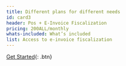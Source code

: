 ```yaml
---
title: Different plans for different needs
id: card3
header: Pos + E-Invoice Fiscalization
pricing: 200ALL/monthly
whats-included: What’s included
list: Access to e-invoice fiscalization
---
```

[Get Started](http://www.google.com){: .btn}